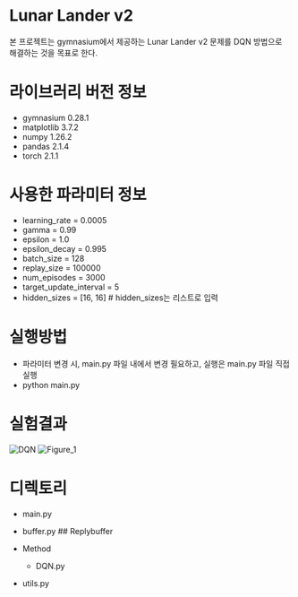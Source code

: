 # Lunar Lander v2
본 프로젝트는 gymnasium에서 제공하는 Lunar Lander v2 문제를 DQN 방법으로 해결하는 것을 목표로 한다.

# 라이브러리 버전 정보
- gymnasium 0.28.1
- matplotlib 3.7.2
- numpy 1.26.2
- pandas 2.1.4
- torch 2.1.1

# 사용한 파라미터 정보
- learning_rate = 0.0005
- gamma = 0.99
- epsilon = 1.0
- epsilon_decay = 0.995
- batch_size = 128
- replay_size = 100000
- num_episodes = 3000
- target_update_interval = 5
- hidden_sizes = [16, 16] # hidden_sizes는 리스트로 입력

# 실행방법
- 파라미터 변경 시, main.py 파일 내에서 변경 필요하고, 실행은 main.py 파일 직접 실행
- python main.py

# 실험결과
![DQN](https://github.com/ideaplugging/RL/assets/119948425/c2b55120-11a4-4c7a-b8b8-577e7d0fd862)
![Figure_1](https://github.com/ideaplugging/RL/assets/119948425/3efc69e7-4a6f-4a1d-8c1d-47d7e1bf5308)
# 디렉토리
- main.py<br>

- buffer.py ## Replybuffer<br>
- Method <br>
  - DQN.py<br>
- utils.py<br>


